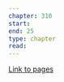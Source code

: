 ```yaml
---
chapter: 310
start: 
end: 25
type: chapter
read:
---
```

[Link to pages](chrome-extension://efaidnbmnnnibpcajpcglclefindmkaj/https://www.db-book.com/online-chapters-dir/31.pdf)
